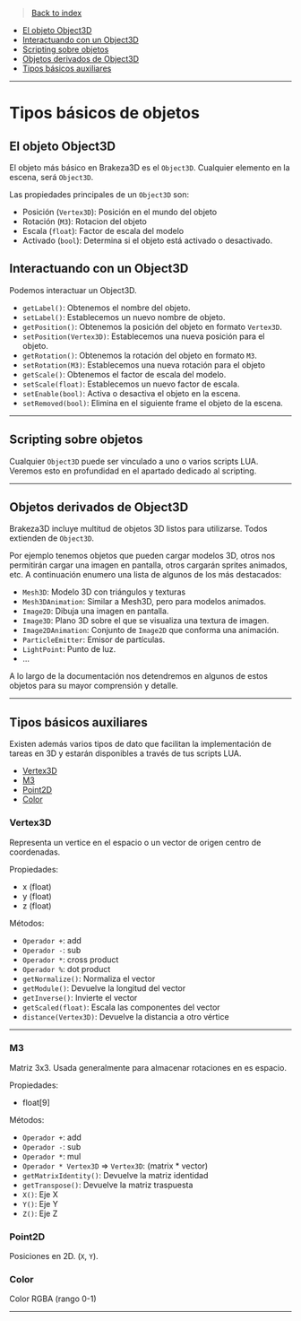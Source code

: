 >[Back to index](https://github.com/rzeronte/brakeza3d/blob/master/doc/00-index.md)

- [El objeto Object3D](#el-objeto-object3d)
- [Interactuando con un Object3D](#interactuando-con-un-object3d)
- [Scripting sobre objetos](#scripting-sobre-objetos)
- [Objetos derivados de Object3D](#objetos-derivados-de-object3d)
- [Tipos básicos auxiliares](#tipos-básicos-auxiliares)

---

# Tipos básicos de objetos

## El objeto Object3D

El objeto más básico en Brakeza3D es el `Object3D`. Cualquier elemento en la escena, será `Object3D`.

Las propiedades principales de un `Object3D` son:

- Posición (`Vertex3D`): Posición en el mundo del objeto
- Rotación (`M3`): Rotacion del objeto
- Escala (`float`): Factor de escala del modelo
- Activado (`bool`): Determina si el objeto está activado o desactivado.

## Interactuando con un Object3D

Podemos interactuar un Object3D.

- `getLabel()`: Obtenemos el nombre del objeto.
- `setLabel()`: Establecemos un nuevo nombre de objeto.
- `getPosition()`: Obtenemos la posición del objeto en formato `Vertex3D`.
- `setPosition(Vertex3D)`: Establecemos una nueva posición para el objeto.
- `getRotation()`: Obtenemos la rotación del objeto en formato `M3`.
- `setRotation(M3)`: Establecemos una nueva rotación para el objeto
- `getScale()`: Obtenemos el factor de escala del modelo.
- `setScale(float)`: Establecemos un nuevo factor de escala.
- `setEnable(bool)`: Activa o desactiva el objeto en la escena.
- `setRemoved(bool)`: Elimina en el siguiente frame el objeto de la escena.

---

## Scripting sobre objetos

Cualquier `Object3D` puede ser vinculado a uno o varios scripts LUA. Veremos esto en profundidad en el apartado dedicado
al scripting.

---

## Objetos derivados de Object3D

Brakeza3D incluye multitud de objetos 3D listos para utilizarse. Todos extienden de
`Object3D`.

Por ejemplo tenemos objetos que pueden cargar modelos 3D, otros nos permitirán cargar una imagen en pantalla,
otros cargarán sprites animados, etc. A continuación enumero una lista de algunos de los más destacados:

- `Mesh3D`: Modelo 3D con triángulos y texturas
- `Mesh3DAnimation`: Similar a Mesh3D, pero para modelos animados.
- `Image2D`: Dibuja una imagen en pantalla.
- `Image3D`: Plano 3D sobre el que se visualiza una textura de imagen.
- `Image2DAnimation`: Conjunto de `Image2D` que conforma una animación.
- `ParticleEmitter`: Emisor de partículas.
- `LightPoint`: Punto de luz.
- ...

A lo largo de la documentación nos detendremos en algunos de estos objetos para su mayor
comprensión y detalle.

---

## Tipos básicos auxiliares

Existen además varios tipos de dato que facilitan la implementación de tareas en 3D y estarán
disponibles a través de tus scripts LUA.

- [Vertex3D](#vertex3d)
- [M3](#m3)
- [Point2D](#point2d)
- [Color](#color)

 
### Vertex3D
Representa un vertice en el espacio o un vector de origen centro de coordenadas.

Propiedades:
  
  - x (float)
  - y (float)
  - z (float)

Métodos:

- `Operador +`: add
- `Operador -`: sub
- `Operador *`: cross product
- `Operador %`: dot product
- `getNormalize()`: Normaliza el vector 
- `getModule()`: Devuelve la longitud del vector
- `getInverse()`: Invierte el vector
- `getScaled(float)`: Escala las componentes del vector
- `distance(Vertex3D)`: Devuelve la distancia a otro vértice

---

### M3

Matriz 3x3. Usada generalmente para almacenar rotaciones en es espacio.

Propiedades:
 
- float[9]

Métodos:

- `Operador +`: add
- `Operador -`: sub
- `Operador *`: mul
- `Operador * Vertex3D` => `Vertex3D`: (matrix * vector)
- `getMatrixIdentity()`: Devuelve la matriz identidad
- `getTranspose()`: Devuelve la matriz traspuesta
- `X()`: Eje X
- `Y()`: Eje Y
- `Z()`: Eje Z

### Point2D

Posiciones en 2D. (`X`, `Y`).

### Color

Color RGBA (rango 0-1)

---
